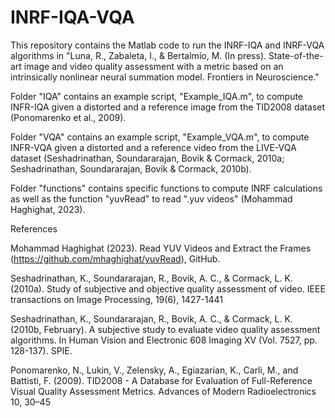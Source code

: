 # INRF-IQA-VQA
This repository contains the Matlab code to run the INRF-IQA and INRF-VQA algorithms in "Luna, R., Zabaleta, I., &amp; Bertalmío, M. (In press). State-of-the-art image and video quality assessment with a metric based on an intrinsically nonlinear neural summation model. Frontiers in Neuroscience."


Folder "IQA" contains an example script, "Example_IQA.m", to compute INFR-IQA given a distorted and a reference image
from the TID2008 dataset (Ponomarenko et al., 2009).

Folder "VQA" contains an example script, "Example_VQA.m", to compute INFR-VQA given a distorted and a reference video
from the LIVE-VQA dataset (Seshadrinathan, Soundararajan, Bovik & Cormack, 2010a; Seshadrinathan, Soundararajan, Bovik & Cormack, 2010b).

Folder "functions" contains specific functions to compute INRF calculations as well as the function "yuvRead" to read 
".yuv videos" (Mohammad Haghighat, 2023).




References

Mohammad Haghighat (2023). Read YUV Videos and Extract the Frames (https://github.com/mhaghighat/yuvRead), GitHub.

Seshadrinathan, K., Soundararajan, R., Bovik, A. C., & Cormack, L. K. (2010a). Study of subjective and objective 
quality assessment of video. IEEE transactions on Image Processing, 19(6), 1427-1441

Seshadrinathan, K., Soundararajan, R., Bovik, A. C., & Cormack, L. K. (2010b, February). A subjective study to 
evaluate video quality assessment algorithms. In Human Vision and Electronic 608 Imaging XV (Vol. 7527, pp. 128-137). SPIE.

Ponomarenko, N., Lukin, V., Zelensky, A., Egiazarian, K., Carli, M., and Battisti, F. (2009). TID2008 - 
A Database for Evaluation of Full-Reference Visual Quality Assessment Metrics. 
Advances of Modern Radioelectronics 10, 30–45
 
